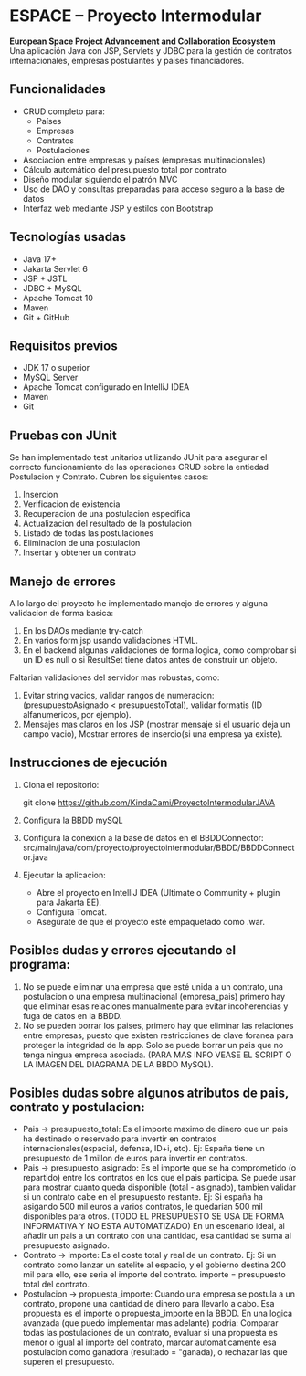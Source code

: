 #  ESPACE – Proyecto Intermodular

**European Space Project Advancement and Collaboration Ecosystem**  
Una aplicación Java con JSP, Servlets y JDBC para la gestión de contratos internacionales, empresas postulantes y países financiadores.



##  Funcionalidades

- CRUD completo para:
  - Países
  - Empresas
  - Contratos
  - Postulaciones
- Asociación entre empresas y países (empresas multinacionales)
- Cálculo automático del presupuesto total por contrato
- Diseño modular siguiendo el patrón MVC
- Uso de DAO y consultas preparadas para acceso seguro a la base de datos
- Interfaz web mediante JSP y estilos con Bootstrap



## Tecnologías usadas

- Java 17+
- Jakarta Servlet 6
- JSP + JSTL
- JDBC + MySQL
- Apache Tomcat 10
- Maven
- Git + GitHub



##  Requisitos previos

- JDK 17 o superior
- MySQL Server
- Apache Tomcat configurado en IntelliJ IDEA
- Maven
- Git

##  Pruebas con JUnit
Se han implementado test unitarios utilizando JUnit para asegurar el correcto funcionamiento de las operaciones CRUD
sobre la entiedad Postulacion y Contrato. Cubren los siguientes casos:

1. Insercion
2. Verificacion de existencia
3. Recuperacion de una postulacion especifica
4. Actualizacion del resultado de la postulacion
5. Listado de todas las postulaciones
6. Eliminacion de una postulacion
7. Insertar y obtener un contrato

## Manejo de errores
A lo largo del proyecto he implementado manejo de errores y alguna validacion de forma basica:
1. En los DAOs mediante try-catch
2. En varios form.jsp usando validaciones HTML.
3. En el backend algunas validaciones de forma logica, como comprobar si un ID es null o si ResultSet tiene datos antes de
construir un objeto.

Faltarian validaciones del servidor mas robustas, como:
1. Evitar string vacios, validar rangos de numeracion:
(presupuestoAsignado < presupuestoTotal), validar formatis (ID alfanumericos, por ejemplo).
2. Mensajes mas claros en los JSP (mostrar mensaje si el usuario deja un campo vacio), Mostrar errores de insercio(si una empresa ya existe).

 



##  Instrucciones de ejecución

1. Clona el repositorio:

   git clone https://github.com/KindaCami/ProyectoIntermodularJAVA

2. Configura la BBDD mySQL
3. Configura la conexion a la base de datos en el BBDDConnector: src/main/java/com/proyecto/proyectointermodular/BBDD/BBDDConnector.java
4. Ejecutar la aplicacion:
   - Abre el proyecto en IntelliJ IDEA (Ultimate o Community + plugin para Jakarta EE).
   - Configura Tomcat.
   - Asegúrate de que el proyecto esté empaquetado como .war.

##  Posibles dudas y errores ejecutando el programa:

1. No se puede eliminar una empresa que esté unida a un contrato, una postulacion o una empresa multinacional (empresa_pais)
primero hay que eliminar esas relaciones manualmente para evitar incoherencias y fuga de datos en la BBDD.
2. No se pueden borrar los paises, primero hay que eliminar las relaciones entre empresas, puesto que existen restricciones de clave foranea para proteger la integridad de la app. Solo se
puede borrar un pais que no tenga ningua empresa asociada.
(PARA MAS INFO VEASE EL SCRIPT O LA IMAGEN DEL DIAGRAMA DE LA BBDD MySQL).

##  Posibles dudas sobre algunos atributos de pais, contrato y postulacion:

- Pais -> presupuesto_total: Es el importe maximo de dinero que un pais ha destinado o reservado para invertir en contratos
internacionales(espacial, defensa, ID+i, etc).
Ej: España tiene un presupuesto de 1 millon de euros para invertir en contratos.
- Pais -> presupuesto_asignado: Es el importe que se ha comprometido (o repartido) entre los contratos en los que el pais participa.
Se puede usar para mostrar cuanto queda disponible (total - asignado), tambien validar si un contrato cabe en el presupuesto restante.
Ej: Si españa ha asigando 500 mil euros a varios contratos, le quedarian 500 mil disponibles para otros.
(TODO EL PRESUPUESTO SE USA DE FORMA INFORMATIVA Y NO ESTA AUTOMATIZADO) En un escenario ideal, al añadir un pais a un contrato con una cantidad, esa cantidad se suma al presupuesto asignado.
- Contrato -> importe: Es el coste total y real de un contrato. Ej: Si un contrato como lanzar un satelite al espacio, y el gobierno destina 200 mil para ello, ese seria el importe del contrato. importe = presupuesto total del contrato.
- Postulacion -> propuesta_importe: Cuando una empresa se postula a un contrato, propone una cantidad de dinero para llevarlo a cabo.
Esa propuesta es el importe o propuesta_importe en la BBDD.
En una logica avanzada (que puedo implementar mas adelante) podria: 
Comparar todas las postulaciones de un contrato, evaluar si una propuesta es menor o igual al importe del contrato,
marcar automaticamente esa postulacion como ganadora (resultado = "ganada), o rechazar las que superen
el presupuesto.


